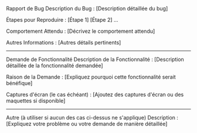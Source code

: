 Rapport de Bug
Description du Bug :
[Description détaillée du bug]

Étapes pour Reproduire :
[Étape 1]
[Étape 2]
...

Comportement Attendu :
[Décrivez le comportement attendu]


Autres Informations :
[Autres détails pertinents]

---

Demande de Fonctionnalité
Description de la Fonctionnalité :
[Description détaillée de la fonctionnalité demandée]

Raison de la Demande :
[Expliquez pourquoi cette fonctionnalité serait bénéfique]

Captures d'écran (le cas échéant) :
[Ajoutez des captures d'écran ou des maquettes si disponible]

---

Autre (à utiliser si aucun des cas ci-dessus ne s'applique)
Description :
[Expliquez votre problème ou votre demande de manière détaillée]
